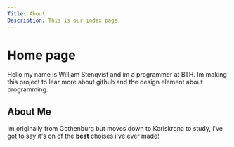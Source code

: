 ```yaml
---
Title: About    
Description: This is our index page.
---
```


Home page
==========================

Hello my name is William Stenqvist and im a programmer at BTH. Im making this project to lear more about github and the design element about programming.
## About Me
Im originally from Gothenburg but moves down to Karlskrona to study, i've got to say it's on of the **best** choises i've ever made! 